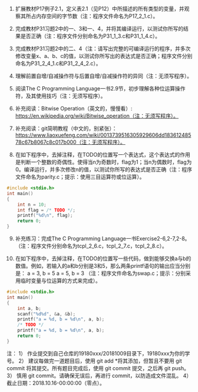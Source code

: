 1. 扩展教材P17例子2.1，定义表2.1（见P12）中所描述的所有类型的变量，并观察其所占内存空间的字节数（注：程序文件命名为P17_2_1.c）。

2. 完成教材P31习题2中的一、3和一、4，并将其编译运行，以测试你所写的结果是否正确（注：程序文件分别命名为P31_1_3.c和P31_1_4.c）。

3. 完成教材P31习题2中的二、4（注：请写出完整的可编译运行的程序，并多次修改变量x、a、b、c的值，以测试你所写出的表达式是否正确；程序文件分别命名为P31_2_4_1.c和P31_2_4_2.c）。

4. 理解前置自增/自减操作符与后置自增/自减操作符的异同（注：无须写程序）。

5. 阅读The C Programming Language一书2.9节，初步理解各种位运算操作符，及其使用技巧（注：无须写程序）。

6. 补充阅读：Bitwise Operation（英文的，慢慢看）: 
https://en.wikipedia.org/wiki/Bitwise_operation（注：无须写程序）。

7. 补充阅读：git简明教程（中文的，别紧张）：
https://www.liaoxuefeng.com/wiki/0013739516305929606dd18361248578c67b8067c8c017b000（注：无须写程序）。

8. 在如下程序中，去掉注释，在TODO的位置写一个表达式，这个表达式的作用是判断一个整数的奇偶性。使得当n为奇数时，flag为1；当n为偶数时，flag为0。编译运行，并多次修改n的值，以测试你所写的表达式是否正确（注：程序文件命名为parity.c；提示：使用三目运算符或位运算）。
```c
#include <stdio.h>
int main()
{
    int n = 10;
    int flag = /* TODO */;
    printf("%d\n", flag);
    return 0;
}
```
9. 补充练习：完成The C Programming Language一书Exercise2-6,2-7,2-8。（注：程序文件分别命名为tcpl_2_6.c，tcpl_2_7.c，tcpl_2_8.c）。

10. 在如下程序中，去掉注释，在TODO的位置写一些代码，做到能够交换a与b的数值。例如，若输入的a和b分别是3和5，那么两条printf语句的输出应当分别是：
a = 3, b = 5
a = 5, b = 3
（注：程序文件命名为swap.c；提示：分别采用临时变量与位运算的方式来完成）。
```c
#include <stdio.h>
int main()
{
    int a, b;
    scanf("%d%d", &a, &b);
    printf("a = %d, b = %d\n", a, b);
    /* TODO */
    printf("a = %d, b = %d\n", a, b);
    return 0;
}
```

注：
1） 作业提交到自己仓库的19180xxx/20181009目录下，19180xxx为你的学号。
2） 建议每做完一道题目后，使用 git add *将其添加，但暂且不要用 git commit 将其提交。所有题目完成后，使用 git commit 提交，之后再 git push。
3） 慎用 git commit。请确保无误后，再进行 commit，以防造成文件混乱。
4） 截止日期：2018.10.16-00:00:00（零点）。
